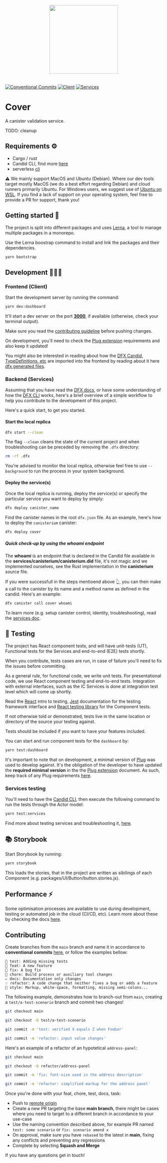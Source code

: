 <div align="center" style="padding-bottom: 20px;">
  <img src="./.repo/images/repo-logo.svg" width="220" height="auto"/>
</div>

[![Conventional Commits](https://img.shields.io/badge/Conventional%20Commits-1.0.0-blue.svg)](https://conventionalcommits.org)
[![Client](https://github.com/Psychedelic/fleek-ooo/actions/workflows/pr-test-runner-client.yml/badge.svg)](https://github.com/Psychedelic/fleek-ooo/actions/workflows/pr-test-runner-client.yml)
[![Services](https://github.com/Psychedelic/fleek-ooo/actions/workflows/pr-test-runner-services.yml/badge.svg)](https://github.com/Psychedelic/fleek-ooo/actions/workflows/pr-test-runner-services.yml)


# Cover

A canister validation service.

TODO: cleanup 

## Requirements ⚙️

- Cargo / rust
- Candid CLI, find more [here](docs/dfx.md#developer-tools)
- serverless [cli](https://www.serverless.com/framework/docs/getting-started) 

⚠️ We mainly support MacOS and Ubuntu (Debian). Where our dev tools target mostly MacOS (we do a best effort regarding Debian) and cloud runners primarily Ubuntu. For Windows users, we suggest use of [Ubuntu on WSL](https://ubuntu.com/wsl). If you find a lack of support on your operating system, feel free to provide a PR for support, thank you!

## Getting started 🤔

The project is split into different packages and uses [Lerna](https://lerna.js.org/), a tool to manage multiple packages in a monorepo.

Use the Lerna boostrap command to install and link the packages and their dependencies.

```sh
yarn bootstrap
```

## Development 👷🏻‍♀️

### Frontend (Client)

Start the development server by running the command:

```sh
yarn dev:dashboard
```

It'll start a dev server on the port **[3000](http://localhost:3000/)**, if available (otherwise, check your terminal output).

Make sure you read the [contributing guideline](#contributing) before pushing changes.

On development, you'll need to check the [Plug extension](docs/plug-extension) requirements and also keep it updated!

You might also be interested in reading about how the [DFX Candid, TypeDefinitions, etc](docs/dfx.md) are imported into the frontend by reading about it here [dfx generated files](docs/dfx.md#generated-frontend-files).

### Backend (Services)

Assuming that you have read the [DFX docs](docs/dfx.md), or have some understanding of how the [DFX CLI](https://sdk.dfinity.org/docs/developers-guide/cli-reference.html) works, here's a brief overview of a simple workflow to help you contribute to the development of this project.

Here's a quick start, to get you started.

#### Start the local replica

```sh
dfx start --clean
```

The flag `--clean` cleans the state of the current project and when troubleshooting can be preceded by removing the `.dfx` directory:

```sh
rm -rf .dfx
```

You're advised to monitor the local replica, otherwise feel free to use `--background` to run the process in your system background.

#### Deploy the service(s)

Once the local replica is running, deploy the service(s) or specify the particular service you want to deploy by simply:

```sh
dfx deploy canister_name
```

Find the canister names in the root `dfx.json` file. As an example, here's how to deploy the `canisterium` canister:

```sh
dfx deploy cover
```

##### Quick check-up by using the whoami endpoint

The **whoami** is an endpoint that is declared in the Candid file available in the **services/canisterium/canisterium.did** file, it's not magic and we implemented ourselves, see the Rust implementation in the **canisterium** source file.

If you were successfull in the steps mentioend above 👆, you can then make a call to the canister by its name and a method name as defined in the candid. Here's an example:

```sh
dfx canister call cover whoami
```

To learn more (e.g. setup canister control, identity, troubleshooting), read the [services doc](docs/services.md).

## 💍 Testing

The project has React component tests, and will have unit-tests (UT), Functional tests for the Services and end-to-end (E2E) tests shortly.

When you contribute, tests cases are run, in case of failure you'll need to fix the issues before committing.

As a general rule, for functional code, we write unit tests. For presentational code, we use React component testing and end-to-end tests. Integration with external interfaces, such as the IC Services is done at integration test level which will come up shortly.

Read the [React](https://reactjs.org/docs/testing.html) intro to testing, [Jest](https://jestjs.io/) documentation for the testing framework interface and [React testing library](https://testing-library.com/docs/react-testing-library/intro/) for the Component tests.

If not otherwise told or demonstrated, tests live in the same location or directory of the source your testing against.

Tests should be included if you want to have your features included.

You can start and run component tests for the `dashboard` by:

```sh
yarn test:dashboard
```

It's important to note that on development, a minimal version of [Plug](https://plugwallet.ooo/) was used to develop against. It's the obligation of the developer to have updated the **required minimal version** in the the [Plug extension](docs/plug-extension) document. As such, keep track of any Plug requirements [here](docs/plug-extension).

### Services testing

You'll need to have the [Candid CLI](https://github.com/dfinity/candid/tree/master/tools/didc), then execute the following command to run the tests through the Actor model:

```sh
yarn test:services
```

Find more about testing services and troubleshooting it, [here](docs/services.md#testing).

## 📚 Storybook

Start Storybook by running:

```sh
yarn storybook
```

This loads the stories, that in the project are written as sibilings of each Component (e.g. packages/UI/Button/button.stories.js).

## Performance ⚡️

Some optimisation processes are available to use during development, testing or automated job in the cloud (CI/CD, etc). Learn more about these by checking the docs [here](docs/performance.md).

## Contributing

Create branches from the `main` branch and name it in accordance to **conventional commits** [here](https://www.conventionalcommits.org/en/v1.0.0/), or follow the examples bellow:

```
💍 test: Adding missing tests
🎸 feat: A new feature
🐛 fix: A bug fix
🤖 chore: Build process or auxiliary tool changes
✏️ docs: Documentation only changes
💡 refactor: A code change that neither fixes a bug or adds a feature
💄 style: Markup, white-space, formatting, missing semi-colons...
```

The following example, demonstrates how to branch-out from `main`, creating a `test/a-test-scenario` branch and commit two changes!

```sh
git checkout main

git checkout -b test/a-test-scenario

git commit -m 'test: verified X equals Z when Foobar'

git commit -m 'refactor: input value changes'
```

Here's an example of a refactor of an hypotetical `address-panel`:

```sh
git checkout main

git checkout -b refactor/address-panel

git commit -m 'fix: font-size used in the address description'

git commit -m 'refactor: simplified markup for the address panel'
```

Once you're done with your feat, chore, test, docs, task:

- Push to [remote origin](https://github.com/Psychedelic/fleek-ooo.git)
- Create a new PR targeting the base **main branch**, there might be cases where you need to target to a different branch in accordance to your use-case
- Use the naming convention described above, for example PR named `test: some scenario` or `fix: scenario amend x`
- On approval, make sure you have `rebased` to the latest in **main**, fixing any conflicts and preventing any regressions
- Complete by selecting **Squash and Merge**

If you have any questions get in touch!
